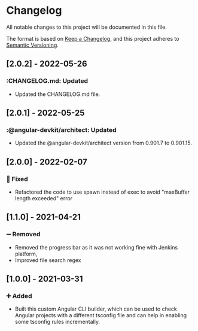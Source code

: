 # Changelog

All notable changes to this project will be documented in this file.

The format is based on [Keep a Changelog](https://keepachangelog.com/en/1.0.0/),
and this project adheres to [Semantic Versioning](https://semver.org/spec/v2.0.0.html).

## [2.0.2] - 2022-05-26

### :CHANGELOG.md: Updated

- Updated the CHANGELOG.md file.

## [2.0.1] - 2022-05-25

### :@angular-devkit/architect: Updated

- Updated the @angular-devkit/architect version from 0.901.7 to 0.901.15.

## [2.0.0] - 2022-02-07

### :ant: Fixed

- Refactored the code to use spawn instead of exec to avoid "maxBuffer length exceeded" error

## [1.1.0] - 2021-04-21

### :heavy_minus_sign: Removed

- Removed the progress bar as it was not working fine with Jenkins platform,
- Improved file search regex

## [1.0.0] - 2021-03-31

### :heavy_plus_sign: Added

- Built this custom Angular CLI builder, which can be used to check Angular projects with a different tsconfig file and can help in enabling some tsconfig rules incrementally.
